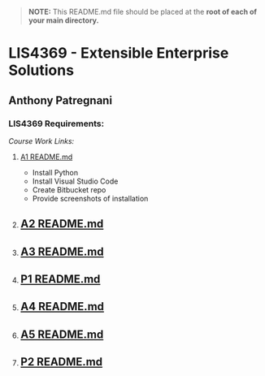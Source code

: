 > **NOTE:** This README.md file should be placed at the **root of each of your main directory.**

# LIS4369 - Extensible Enterprise Solutions

## Anthony Patregnani

### LIS4369 Requirements:

*Course Work Links:*

1. [A1 README.md](a1/README.md "My A1 README.md file")
    - Install Python
    - Install Visual Studio Code
    - Create Bitbucket repo
    - Provide screenshots of installation

2. [A2 README.md](a2/README.md "My A2 README.md file")
    -
3. [A3 README.md](a3/README.md "My A3 README.md file")
    -
4. [P1 README.md](p1/README.md "My P1 README.md file")
    -
5. [A4 README.md](a4/README.md "My A4 README.md file")
    -
6. [A5 README.md](a5/README.md "My A5 README.md file")
    -
7. [P2 README.md](p2/README.md "My P2 README.md file")
    -